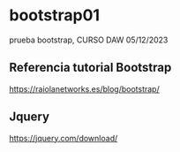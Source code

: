 # bootstrap01
prueba bootstrap, CURSO DAW 05/12/2023


## Referencia tutorial Bootstrap
https://raiolanetworks.es/blog/bootstrap/

## Jquery
https://jquery.com/download/